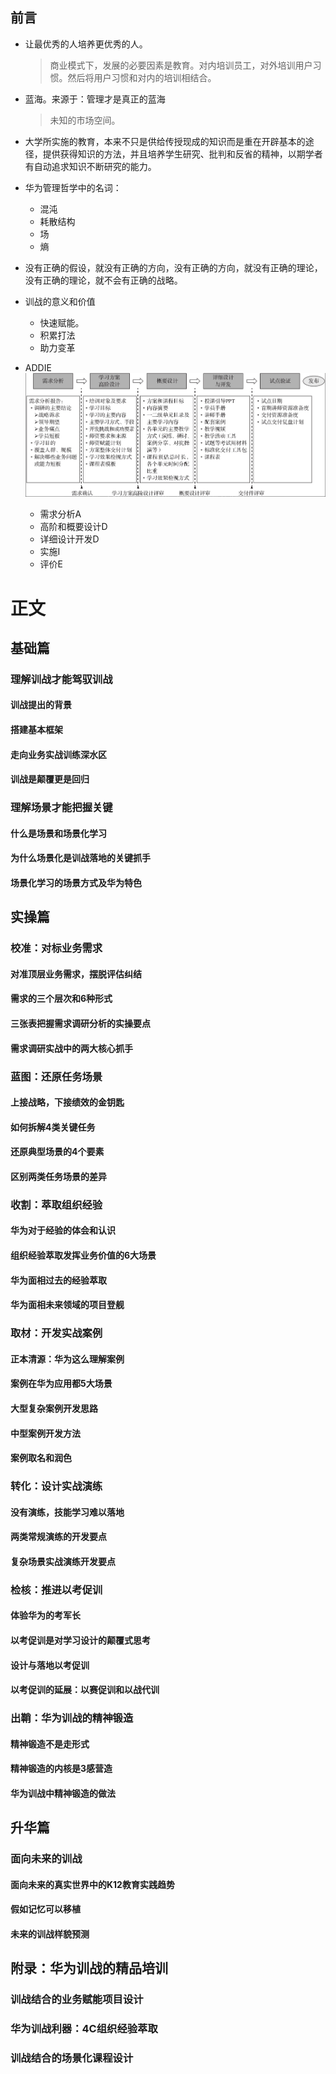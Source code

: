 ## 前言
* 让最优秀的人培养更优秀的人。
  > 商业模式下，发展的必要因素是教育。对内培训员工，对外培训用户习惯。然后将用户习惯和对内的培训相结合。
  
* 蓝海。来源于：管理才是真正的蓝海
  > 未知的市场空间。
  
* 大学所实施的教育，本来不只是供给传授现成的知识而是重在开辟基本的途径，提供获得知识的方法，并且培养学生研究、批判和反省的精神，以期学者有自动追求知识不断研究的能力。

* 华为管理哲学中的名词：
  * 混沌
  * 耗散结构
  * 场
  * 熵
  
* 没有正确的假设，就没有正确的方向，没有正确的方向，就没有正确的理论，没有正确的理论，就不会有正确的战略。

* 训战的意义和价值
  * 快速赋能。
  * 积累打法 
  * 助力变革 
  
* ADDIE
  ![image-20230410161827614](assets/image-20230410161827614.png) 
  * 需求分析A
  * 高阶和概要设计D
  * 详细设计开发D
  * 实施I
  * 评价E

# 正文

## 基础篇

### 理解训战才能驾驭训战
#### 训战提出的背景
#### 搭建基本框架
#### 走向业务实战训练深水区
#### 训战是颠覆更是回归
### 理解场景才能把握关键
#### 什么是场景和场景化学习
#### 为什么场景化是训战落地的关键抓手
#### 场景化学习的场景方式及华为特色

## 实操篇
### 校准：对标业务需求
#### 对准顶层业务需求，摆脱评估纠结
#### 需求的三个层次和6种形式
#### 三张表把握需求调研分析的实操要点
#### 需求调研实战中的两大核心抓手
### 蓝图：还原任务场景
#### 上接战略，下接绩效的金钥匙
#### 如何拆解4类关键任务
#### 还原典型场景的4个要素
#### 区别两类任务场景的差异
### 收割：萃取组织经验
#### 华为对于经验的体会和认识
#### 组织经验萃取发挥业务价值的6大场景
#### 华为面相过去的经验萃取
#### 华为面相未来领域的项目登舰

### 取材：开发实战案例
#### 正本清源：华为这么理解案例
#### 案例在华为应用都5大场景
#### 大型复杂案例开发思路 
#### 中型案例开发方法
#### 案例取名和润色

### 转化：设计实战演练 
#### 没有演练，技能学习难以落地
#### 两类常规演练的开发要点
#### 复杂场景实战演练开发要点

### 检核：推进以考促训
#### 体验华为的考军长
#### 以考促训是对学习设计的颠覆式思考
#### 设计与落地以考促训
#### 以考促训的延展：以赛促训和以战代训

### 出鞘：华为训战的精神锻造
#### 精神锻造不是走形式
#### 精神锻造的内核是3感营造
#### 华为训战中精神锻造的做法

## 升华篇
### 面向未来的训战
#### 面向未来的真实世界中的K12教育实践趋势
#### 假如记忆可以移植
#### 未来的训战样貌预测
## 附录：华为训战的精品培训
### 训战结合的业务赋能项目设计
### 华为训战利器：4C组织经验萃取
### 训战结合的场景化课程设计